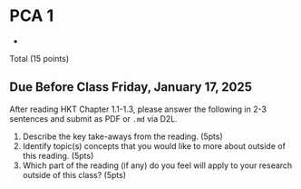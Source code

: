 # PCA 1
-

Total (15 points)

## Due Before Class Friday, January 17, 2025

After reading HKT Chapter 1.1-1.3, please answer the following in 2-3 sentences and submit as PDF or `.md` via D2L.

1. Describe the key take-aways from the reading. (5pts)
2. Identify topic(s) concepts that you would like to more about outside of this reading. (5pts)
3. Which part of the reading (if any) do you feel will apply to your research outside of this class? (5pts)

